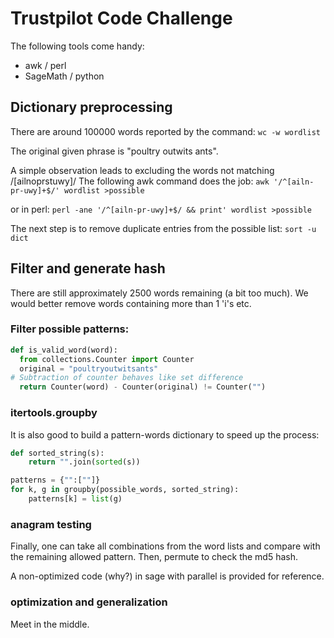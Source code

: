 # Trustpilot Code Challenge

The following tools come handy:
- awk / perl
- SageMath / python

## Dictionary preprocessing

There are around 100000 words reported by the command:
`wc -w wordlist`

The original given phrase is "poultry outwits ants".

A simple observation leads to excluding the words not matching /[ailnoprstuwy]/
The following awk command does the job:
`awk '/^[ailn-pr-uwy]+$/' wordlist >possible`

or in perl:
`perl -ane '/^[ailn-pr-uwy]+$/ && print' wordlist >possible`

The next step is to remove duplicate entries from the possible list:
`sort -u dict`

## Filter and generate hash

There are still approximately 2500 words remaining (a bit too much).
We would better remove words containing more than 1 'i's  etc.

### Filter possible patterns:

```python
def is_valid_word(word):
  from collections.Counter import Counter
  original = "poultryoutwitsants"
# Subtraction of counter behaves like set difference
  return Counter(word) - Counter(original) != Counter("")
```

### itertools.groupby
It is also good to build a pattern-words dictionary to speed up the process:
```python
def sorted_string(s):
    return "".join(sorted(s))

patterns = {"":[""]}
for k, g in groupby(possible_words, sorted_string):
    patterns[k] = list(g)
```

### anagram testing
Finally, one can take all combinations from the word lists and compare with the remaining allowed pattern.
Then, permute to check the md5 hash.

A non-optimized code (why?) in sage with parallel is provided for reference.

### optimization and generalization
Meet in the middle.

